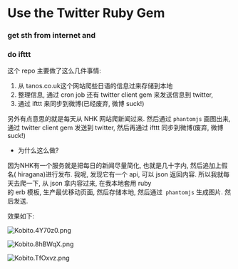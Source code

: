 # Use the  Twitter Ruby Gem

### get  sth from internet and

### do ifttt

这个 repo 主要做了这么几件事情:

1. 从 tanos.co.uk这个网站爬些日语的信息过来存储到本地   
2. 整理信息, 通过 cron job 还有 twitter client gem 来发送信息到 twitter,   
3. 通过 ifttt 来同步到微博(已经废弃, 微博 suck!)   


另外有点意思的就是每天从 NHK 网站爬新闻过来. 然后通过 `phantomjs` 画图出来,
通过 twitter client gem 发送到 twitter, 然后再通过 ifttt 同步到微博(废弃, 微博 suck!)   

- 为什么这么做?

因为NHK有一个服务就是把每日的新闻尽量简化, 也就是几十字内, 然后追加上假名( hiragana)进行发布.
我呢, 发现它有一个 api, 可以 json 返回内容. 所以我就每天去爬一下, 从 json 拿内容过来, 在我本地套用 ruby   
的 erb 模板, 生产最优移动页面, 然后存储本地, 然后通过` phantomjs` 生成图片. 然后发送.   


效果如下:



![Kobito.4Y70z0.png](https://qiita-image-store.s3.amazonaws.com/0/56713/81e6d067-06f6-2ea5-bee0-5e69481bcf98.png "Kobito.4Y70z0.png")



![Kobito.8hBWqX.png](https://qiita-image-store.s3.amazonaws.com/0/56713/5832fc01-6f42-07a2-8a9d-e5cfe7dbd4e8.png "Kobito.8hBWqX.png")


![Kobito.TfOxvz.png](https://qiita-image-store.s3.amazonaws.com/0/56713/40351473-c270-6dab-46b2-1f16aa554ba8.png "Kobito.TfOxvz.png")

